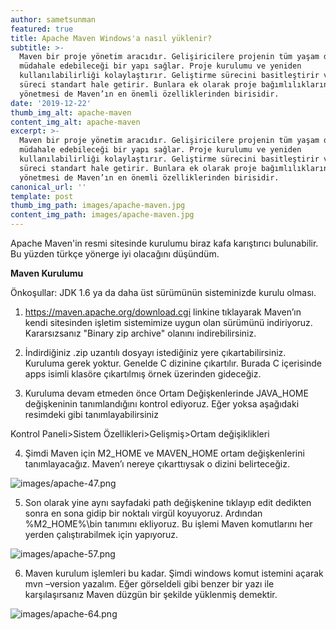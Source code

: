 ```yaml
---
author: sametsunman
featured: true
title: Apache Maven Windows'a nasıl yüklenir?
subtitle: >-
  Maven bir proje yönetim aracıdır. Gelişiricilere projenin tüm yaşam döngüsüne
  müdahale edebileceği bir yapı sağlar. Proje kurulumu ve yeniden
  kullanılabilirliği kolaylaştırır. Geliştirme sürecini basitleştirir ve bu
  süreci standart hale getirir. Bunlara ek olarak proje bağımlılıklarını
  yönetmesi de Maven’ın en önemli özelliklerinden birisidir.
date: '2019-12-22'
thumb_img_alt: apache-maven
content_img_alt: apache-maven
excerpt: >-
  Maven bir proje yönetim aracıdır. Gelişiricilere projenin tüm yaşam döngüsüne
  müdahale edebileceği bir yapı sağlar. Proje kurulumu ve yeniden
  kullanılabilirliği kolaylaştırır. Geliştirme sürecini basitleştirir ve bu
  süreci standart hale getirir. Bunlara ek olarak proje bağımlılıklarını
  yönetmesi de Maven’ın en önemli özelliklerinden birisidir.
canonical_url: ''
template: post
thumb_img_path: images/apache-maven.jpg
content_img_path: images/apache-maven.jpg
---
```

Apache Maven'in resmi sitesinde kurulumu biraz kafa karıştırıcı bulunabilir. Bu yüzden türkçe yönerge iyi olacağını düşündüm.

__Maven Kurulumu__

Önkoşullar: JDK 1.6 ya da daha üst sürümünün sisteminizde kurulu olması.


1. https://maven.apache.org/download.cgi linkine tıklayarak Maven’ın kendi sitesinden işletim sistemimize uygun olan sürümünü indiriyoruz. Kararsızsanız "Binary zip archive" olanını indirebilirsiniz.

2. İndirdiğiniz .zip uzantılı dosyayı istediğiniz yere çıkartabilirsiniz. Kuruluma gerek yoktur. Genelde C dizinine çıkartılır. Burada C içerisinde apps isimli klasöre çıkartılmış örnek üzerinden gideceğiz.

3. Kuruluma devam etmeden önce Ortam Değişkenlerinde JAVA_HOME değişkeninin tanımlandığını kontrol ediyoruz. Eğer yoksa aşağıdaki resimdeki gibi tanımlayabilirsiniz

Kontrol Paneli>Sistem Özellikleri>Gelişmiş>Ortam değişiklikleri

4. Şimdi Maven için M2_HOME ve MAVEN_HOME ortam değişkenlerini tanımlayacağız. Maven’ı nereye çıkarttıysak o dizini belirteceğiz.

![images/apache-47.png](/images/apache-47.png)

5. Son olarak yine aynı sayfadaki path değişkenine tıklayıp edit dedikten sonra en sona gidip bir noktalı virgül koyuyoruz. Ardından %M2_HOME%\bin tanımını ekliyoruz. Bu işlemi Maven komutlarını her yerden çalıştırabilmek için yapıyoruz.

![images/apache-57.png](/images/apache-57.png)

6. Maven kurulum işlemleri bu kadar. Şimdi windows komut istemini açarak mvn –version yazalım. Eğer görseldeli gibi benzer bir yazı ile karşılaşırsanız Maven düzgün bir şekilde yüklenmiş demektir.

![images/apache-64.png](/images/apache-64.png)
